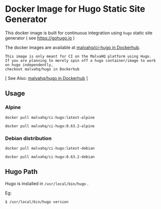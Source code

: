 # Docker Image for Hugo Static Site Generator

This docker image is built for continuous integration using `hugo` static site generator ( see https://gohugo.io )

The docker images are available at [malvahq/ci-hugo in Dockerhub](https://hub.docker.com/r/malvahq/ci-hugo).

```
This image is only meant for CI on the MalvaHQ platform using Hugo.
If you are planning to merely spin off a hugo container/image to work on hugo independently,
checkout malvahq/hugo in Dockerhub
```
[ See Also: [malvahq/hugo in Dockerhub](https://hub.docker.com/r/malvahq/hugo) ]

## Usage

### Alpine

```
docker pull malvahq/ci-hugo:latest-alpine
```

```
docker pull malvahq/ci-hugo:0.63.2-alpine
```

### Debian distribution

```
docker pull malvahq/ci-hugo:latest-debian
```

```
docker pull malvahq/ci-hugo:0.63.2-debian
```

## Hugo Path

Hugo is installed in `/usr/local/bin/hugo` .

Eg:

```
$ /usr/local/bin/hugo version
```
